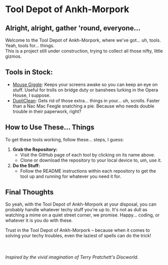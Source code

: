 
   <h1>Tool Depot of Ankh-Morpork</h1>

  <h2>Alright, alright, gather 'round, everyone...</h2>
    <p>Welcome to the Tool Depot of Ankh-Morpork, where we've got... uh, tools. Yeah, tools for... things. 
<br> 
This is a project still under construction, trying to collect all those nifty, little gizmos.</p>
    <h2>Tools in Stock:</h2>
    <ul>
        <li><a href="https://github.com/goro-dim/mouse_giggle" class="tool-link">Mouse Giggle</a>: Keeps your screens awake so you can keep an eye on stuff. Useful for trolls on bridge duty or banshees lurking in the Opera House, I suppose.</li>
        <li><a href="https://github.com/goro-dim/DupliClean" class="tool-link">DupliClean</a>: Gets rid of those extra... things in your... uh, scrolls. Faster than a Nac Mac Feegle snatching a pie. Because who needs double trouble in their paperwork, right?</li>
        <!-- Add more tools with similar descriptions and links as needed -->
    </ul>

   <h2>How to Use These... Things</h2>
    <p>To get these tools working, follow these... steps, I guess:</p>
    <ol>
        <li><strong>Grab the Repository:</strong>
            <ul>
                <li>Visit the GitHub page of each tool by clicking on its name above.</li>
                <li>Clone or download the repository to your local device to, um, use it.</li>
            </ul>
        </li>
        <li><strong>Do the Stuff:</strong>
            <ul>
                <li>Follow the README instructions within each repository to get the tool up and running for whatever you need it for.</li>
            </ul>
        </li>
    </ol>
    <h2>Final Thoughts</h2>
    <p>So yeah, with the Tool Depot of Ankh-Morpork at your disposal, you can probably handle whatever techy stuff you're up to. It's not as dull as watching a mime on a quiet street corner, we promise. Happy... coding, or whatever it is you do with these.</p>
    <p>Trust in the Tool Depot of Ankh-Morpork – because when it comes to solving your techy troubles, even the laziest of spells can do the trick!</p>
<br>
<h6>Inspired by the vivid imagination of Terry Pratchett's Discworld.</h6>
